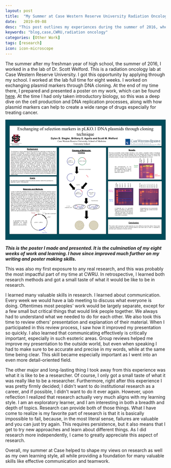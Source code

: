 ```yaml
---
layout: post
title:  "My Summer at Case Western Reserve University Radiation Oncology"
date:   2019-09-08
desc: "This post outlines my experiences during the summer of 2016, when I worked in a CWRU radiation oncology lab."
keywords: "blog,case,CWRU,radiation oncology"
categories: [Other Work]
tags: [research]
icon: icon-microscope
---
```

The summer after my freshman year of high school, the summer of 2016, I worked in a the lab of Dr. Scott Welford. This is a radiation oncology lab at Case Western Reserve University. I got this opportunity by applying through my school. I worked at the lab full time for eight weeks. I worked on exchanging plasmid markers through DNA cloning. At the end of my time there, I prepared and presented a poster on my work, which can be found [here](/static/files/cwru_poster.pdf). At the time I had only taken introductory biology, so this was a deep dive on the cell production and DNA replication processes, along with how plasmid markers can help to create a wide range of drugs especially for treating cancer.

![poster](/static/files/cwru_poster.png)

**_This is the poster I made and presented. It is the culmination of my eight weeks of work and learning. I have since improved much further on my writing and poster making skills._**

This was also my first exposure to any real research, and this was probably the most impactful part of my time at CWRU. In retrospective, I learned both research methods and got a small taste of what it would be like to be in research.

I learned many valuable skills in research. I learned about communication. Every week we would have a lab meeting to discuss what everyone is doing. Oftentimes most peoples' work would be largely separate, except for a few small but critical things that would link people together. We always had to understand what we needed to do for each other. We also took this time to review others' presentation and explanation of their material. When I participated in this review process, I saw how it improved my presentation so quickly. I also learned that communicating effectively is critically important, especially in such esoteric areas. Group reviews helped me improve my presentation to the outside world, but even when speaking I had to make sure to be accurate and precise in my words, while at the same time being clear. This skill became especially important as I went into an even more detail-oriented field.

The other major and long-lasting thing I took away from this experience was what it is like to be a researcher. Of course, I only got a small taste of what it was really like to be a researcher. Furthermore, right after this experience I was pretty firmly decided; I didn't want to do institutional research as a career, and if possible, I didn't want to do it ever again. However, upon reflection I realized that research actually very much aligns with my learning style. I am an exploratory learner, and I am interesting in both a breadth and depth of topics. Research can provide both of those things. What I have come to realize is my favorite part of research is that it is basically impossible to fail, because, in the most literal sense, failures are valuable and you can just try again. This requires persistence, but it also means that I get to try new approaches and learn about different things. As I did research more independently, I came to greatly appreciate this aspect of research.

Overall, my summer at Case helped to shape my views on research as well as my own learning style, all while providing a foundation for many valuable skills like effective communication and teamwork.

